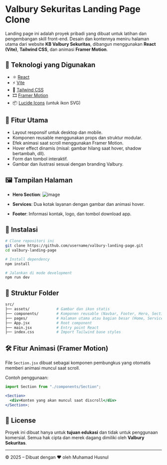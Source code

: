 # Valbury Sekuritas Landing Page Clone

Landing page ini adalah proyek pribadi yang dibuat untuk latihan dan pengembangan skill front-end. Desain dan kontennya meniru halaman utama dari website **KB Valbury Sekuritas**, dibangun menggunakan **React (Vite)**, **Tailwind CSS**, dan animasi **Framer Motion**.

## 🧰 Teknologi yang Digunakan

- ⚛️ [React](https://reactjs.org/)
- ⚡ [Vite](https://vitejs.dev/)
- 🎨 [Tailwind CSS](https://tailwindcss.com/)
- 🎞️ [Framer Motion](https://www.framer.com/motion/)
- 📦 [Lucide Icons](https://lucide.dev/) (untuk ikon SVG)

## 🚀 Fitur Utama

- Layout responsif untuk desktop dan mobile.
- Komponen reusable menggunakan props dan struktur modular.
- Efek animasi saat scroll menggunakan Framer Motion.
- Hover effect dinamis (misal: gambar hilang saat hover, shadow bertambah, dll).
- Form dan tombol interaktif.
- Gambar dan ilustrasi sesuai dengan branding Valbury.

## 🖼️ Tampilan Halaman

- **Hero Section**: ![image](https://github.com/user-attachments/assets/3fbaaa4f-cd49-4d68-a61a-bb4c3231e6f3)

- **Services**: Dua kotak layanan dengan gambar dan animasi hover.
- **Footer**: Informasi kontak, logo, dan tombol download app.

## 🏁 Instalasi

```bash
# Clone repositori ini
git clone https://github.com/username/valbury-landing-page.git
cd valbury-landing-page

# Install dependency
npm install

# Jalankan di mode development
npm run dev
```

## 📁 Struktur Folder

```bash
src/
├── assets/            # Gambar dan ikon statis
├── components/        # Komponen reusable (Navbar, Footer, Hero, Section, dll)
├── pages/             # Halaman utama atau bagian besar (Home, Services, dsb)
├── App.jsx            # Root component
├── main.jsx           # Entry point React
├── index.css          # Import Tailwind base styles
```

## 🛠️ Fitur Animasi (Framer Motion)

File `Section.jsx` dibuat sebagai komponen pembungkus yang otomatis memberi animasi muncul saat scroll.

Contoh penggunaan:

```jsx
import Section from "./components/Section";

<Section>
  <div>Konten yang akan muncul saat discroll</div>
</Section>;
```

## 🧾 License

Proyek ini dibuat hanya untuk **tujuan edukasi** dan tidak untuk penggunaan komersial. Semua hak cipta dan merek dagang dimiliki oleh **Valbury Sekuritas**.

---

© 2025 – Dibuat dengan ❤️ oleh Muhamad Husnul
